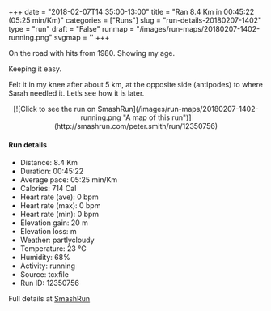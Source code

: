 +++
date = "2018-02-07T14:35:00-13:00"
title = "Ran 8.4 Km in 00:45:22 (05:25 min/Km)"
categories = ["Runs"]
slug = "run-details-20180207-1402"
type = "run"
draft = "False"
runmap = "/images/run-maps/20180207-1402-running.png"
svgmap = '<polyline points="0 54, 0 56, 1 58, 1 59, 1 59, 2 59, 3 58, 4 57, 8 53, 8 53, 9 52, 11 50, 13 48, 14 47, 15 47, 16 46, 18 45, 18 45, 21 44, 23 44, 24 44, 28 46, 29 46, 29 46, 31 43, 32 43, 33 43, 33 41, 34 40, 41 40, 46 41, 50 41, 53 41, 57 43, 59 45, 66 51, 67 52, 69 53, 74 54, 79 55, 82 55, 84 55, 89 53, 91 53, 91 54, 91 56, 91 57, 92 58, 95 59, 97 58, 98 59, 100 60, 99 59, 98 59, 97 59, 95 59, 94 59, 92 58, 91 57, 91 56, 91 55, 91 54, 91 53, 91 53, 85 55, 81 55, 76 55, 72 54, 68 52, 66 51, 57 43, 54 42, 50 41, 47 41, 39 40, 34 41, 33 41, 33 43, 31 45, 29 46, 28 46, 27 46, 25 45, 24 44, 23 44, 22 44, 20 45, 16 47, 13 49, 12 49, 11 50, 9 51, 8 52">'
+++

On the road with hits from 1980. Showing my age. 

Keeping it easy. 

Felt it in my knee after about 5 km, at the opposite side (antipodes) to where Sarah needled it. Let’s see how it is later. 

<!--more-->

<center>
[![Click to see the run on SmashRun](/images/run-maps/20180207-1402-running.png "A map of this run")](http://smashrun.com/peter.smith/run/12350756)
</center>

#### Run details

* Distance: 8.4 Km
* Duration: 00:45:22
* Average pace: 05:25 min/Km
* Calories: 714 Cal
* Heart rate (ave): 0 bpm
* Heart rate (max): 0 bpm
* Heart rate (min): 0 bpm
* Elevation gain: 20 m
* Elevation loss:  m
* Weather: partlycloudy
* Temperature: 23 &deg;C
* Humidity: 68%
* Activity: running
* Source: tcxfile
* Run ID: 12350756

Full details at [SmashRun](http://smashrun.com/peter.smith/run/12350756)